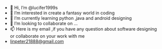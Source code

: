 - 👋 Hi, I’m @lucifer1999s
- 👀 I’m interested in create a fantasy world in coding
- 🌱 I’m currently learning python ,java and android designing
- 💞️ I’m looking to collaborate on ...
- 📫 Here is my email ,if you have any question about software designing or collaborate on your work with me
- linpeter21888@gmail.com

<!---
lucifer1999s/lucifer1999s is a ✨ special ✨ repository because its `README.md` (this file) appears on your GitHub profile.
You can click the Preview link to take a look at your changes.
--->
